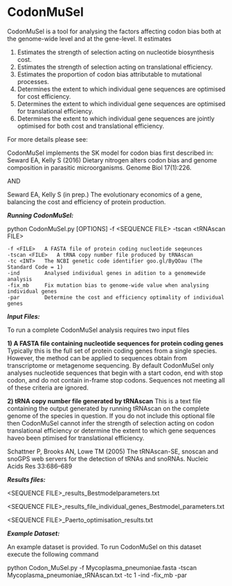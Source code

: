 # CodonMuSel
CodonMuSel is a tool for analysing the factors affecting codon bias both at the genome-wide level and at the gene-level. It estimates 

1) Estimates the strength of selection acting on nucleotide biosynthesis cost.
2) Estimates the strength of selection acting on translational efficiency.
3) Estimates the proportion of codon bias attributable to mutational processes.
4) Determines the extent to which individual gene sequences are optimised for cost efficiency.
5) Determines the extent to which individual gene sequences are optimised for translational efficiency.
6) Determines the extent to which individual gene sequences are jointly optimised for both cost and translational efficiency.

For more details please see:

CodonMuSel implements the SK model for codon bias first described in:
Seward EA, Kelly S (2016) Dietary nitrogen alters codon bias and genome composition in parasitic microorganisms. Genome Biol 17(1):226.

AND

Seward EA, Kelly S (in prep.) The evolutionary economics of a gene, balancing the cost and efficiency of protein production.

***Running CodonMuSel:***

python CodonMuSel.py [OPTIONS] -f \<SEQUENCE FILE\> -tscan \<tRNAscan FILE\>

	-f <FILE>	A FASTA file of protein coding nucleotide seqeunces
	-tscan <FILE>	A tRNA copy number file produced by tRNAscan
	-tc <INT>	The NCBI genetic code identifier goo.gl/ByQOau (The Standard Code = 1)
	-ind		Analysed individual genes in adition to a genomewide analysis
	-fix_mb		Fix mutation bias to genome-wide value when analysing individual genes
	-par 		Determine the cost and efficiency optimality of individual genes

***Input Files:***

To run a complete CodonMuSel analysis requires two input files

**1) A FASTA file containing nucleotide sequences for protein coding genes**
Typically this is the full set of protein coding genes from a single species. However, the method can be applied to sequences obtain from transcriptome or metagenome sequencing. By default CodonMuSel only analyses nucleotide sequences that begin with a start codon, end with stop codon, and do not contain in-frame stop codons. Sequences not meeting all of these criteria are ignored.

**2) tRNA copy number file generated by tRNAscan**
This is a text file containing the output generated by running tRNAscan on the complete genome of the species in question. If you do not include this optional file then CodonMuSel cannot infer the strength of selection acting on codon translational efficiency or determine the extent to which gene sequences haveo been ptimised for translational efficiency.

Schattner P, Brooks AN, Lowe TM (2005) The tRNAscan-SE, snoscan and snoGPS web servers for the detection of tRNAs and snoRNAs. Nucleic Acids Res 33:686–689


***Results files:***

\<SEQUENCE FILE\>_results_Bestmodelparameters.txt

\<SEQUENCE FILE\>_results_file_individual_genes_Bestmodel_parameters.txt

\<SEQUENCE FILE\>_Paerto_optimisation_results.txt


***Example Dataset:***

An example dataset is provided. To run CodonMuSel on this dataset execute the following command

python Codon_MuSel.py -f Mycoplasma_pneumoniae.fasta -tscan Mycoplasma_pneumoniae_tRNAscan.txt -tc 1 -ind -fix_mb -par

